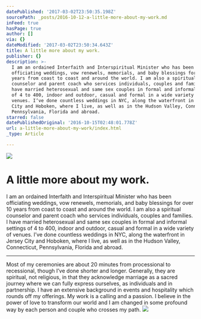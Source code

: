 ```yaml
---
datePublished: '2017-03-02T23:50:35.198Z'
sourcePath: _posts/2016-10-12-a-little-more-about-my-work.md
inFeed: true
hasPage: true
author: []
via: {}
dateModified: '2017-03-02T23:50:34.643Z'
title: A little more about my work.
publisher: {}
description: >-
  I am an ordained Interfaith and Interspiritual Minister who has been
  officiating weddings, vow renewels, memorials, and baby blessings for over 10
  years from coast to coast and around the world. I am also a spiritual
  counselor and parent coach who services individuals, couples and families. I
  have married heterosexual and same sex couples in formal and informal settings
  of 4 to 400, indoor and outdoor, casual and formal in a wide variety of
  venues. Iʼve done countless weddings in NYC, along the waterfront in Jersey
  City and Hoboken, where I live, as well as in the Hudson Valley, Connecticut,
  Pennsylvania, Florida and abroad.
starred: false
datePublishedOriginal: '2016-10-15T02:48:01.778Z'
url: a-little-more-about-my-work/index.html
_type: Article

---
```

![](https://the-grid-user-content.s3-us-west-2.amazonaws.com/5200054f-fb56-4134-a957-4b49aab8c49b.jpg)

# A little more about my work.

I am an ordained Interfaith and Interspiritual Minister who has been officiating weddings, vow renewels, memorials, and baby blessings for over 10 years from coast to coast and around the world. I am also a spiritual counselor and parent coach who services individuals, couples and families. I have married heterosexual and same sex couples in formal and informal settings of 4 to 400, indoor and outdoor, casual and formal in a wide variety of venues. Iʼve done countless weddings in NYC, along the waterfront in Jersey City and Hoboken, where I live, as well as in the Hudson Valley, Connecticut, Pennsylvania, Florida and abroad.

---

Most of my ceremonies are about 20 minutes from processional to recessional, though Iʼve done shorter and longer. Generally, they are spiritual, not religious, in that they acknowledge marriage as a sacred journey where we can fully express ourselves, as individuals and in partnership. I have an extensive background in events and hospitality which rounds off my offerings. My work is a calling and a passion. I believe in the power of love to transform our world and I am changed in some profound way by each person and couple who crosses my path.
![](https://the-grid-user-content.s3-us-west-2.amazonaws.com/494b5e33-5a8a-4dfb-84c3-1c85e79a6fe2.jpg)